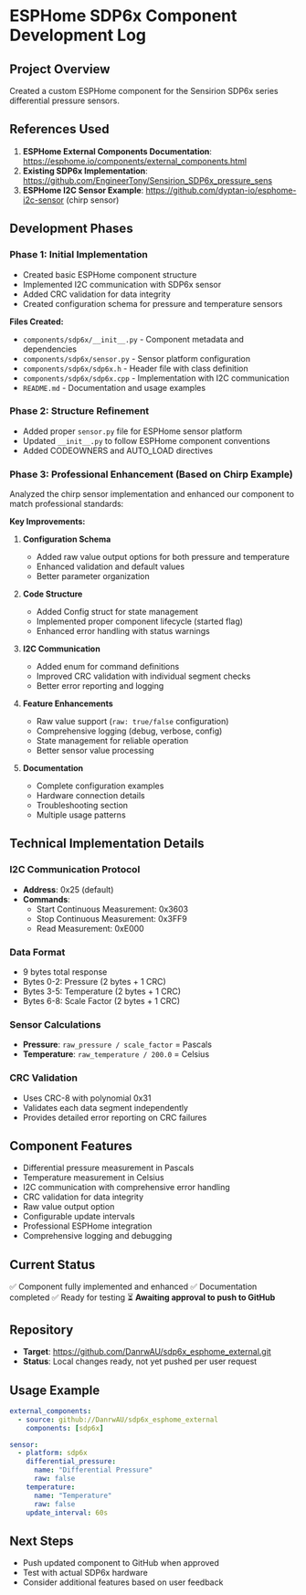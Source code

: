 # ESPHome SDP6x Component Development Log

## Project Overview
Created a custom ESPHome component for the Sensirion SDP6x series differential pressure sensors.

## References Used
1. **ESPHome External Components Documentation**: https://esphome.io/components/external_components.html
2. **Existing SDP6x Implementation**: https://github.com/EngineerTony/Sensirion_SDP6x_pressure_sens
3. **ESPHome I2C Sensor Example**: https://github.com/dyptan-io/esphome-i2c-sensor (chirp sensor)

## Development Phases

### Phase 1: Initial Implementation
- Created basic ESPHome component structure
- Implemented I2C communication with SDP6x sensor
- Added CRC validation for data integrity
- Created configuration schema for pressure and temperature sensors

**Files Created:**
- `components/sdp6x/__init__.py` - Component metadata and dependencies
- `components/sdp6x/sensor.py` - Sensor platform configuration
- `components/sdp6x/sdp6x.h` - Header file with class definition
- `components/sdp6x/sdp6x.cpp` - Implementation with I2C communication
- `README.md` - Documentation and usage examples

### Phase 2: Structure Refinement
- Added proper `sensor.py` file for ESPHome sensor platform
- Updated `__init__.py` to follow ESPHome component conventions
- Added CODEOWNERS and AUTO_LOAD directives

### Phase 3: Professional Enhancement (Based on Chirp Example)
Analyzed the chirp sensor implementation and enhanced our component to match professional standards:

**Key Improvements:**
1. **Configuration Schema**
   - Added raw value output options for both pressure and temperature
   - Enhanced validation and default values
   - Better parameter organization

2. **Code Structure**
   - Added Config struct for state management
   - Implemented proper component lifecycle (started flag)
   - Enhanced error handling with status warnings

3. **I2C Communication**
   - Added enum for command definitions
   - Improved CRC validation with individual segment checks
   - Better error reporting and logging

4. **Feature Enhancements**
   - Raw value support (`raw: true/false` configuration)
   - Comprehensive logging (debug, verbose, config)
   - State management for reliable operation
   - Better sensor value processing

5. **Documentation**
   - Complete configuration examples
   - Hardware connection details
   - Troubleshooting section
   - Multiple usage patterns

## Technical Implementation Details

### I2C Communication Protocol
- **Address**: 0x25 (default)
- **Commands**:
  - Start Continuous Measurement: 0x3603
  - Stop Continuous Measurement: 0x3FF9
  - Read Measurement: 0xE000

### Data Format
- 9 bytes total response
- Bytes 0-2: Pressure (2 bytes + 1 CRC)
- Bytes 3-5: Temperature (2 bytes + 1 CRC)
- Bytes 6-8: Scale Factor (2 bytes + 1 CRC)

### Sensor Calculations
- **Pressure**: `raw_pressure / scale_factor` = Pascals
- **Temperature**: `raw_temperature / 200.0` = Celsius

### CRC Validation
- Uses CRC-8 with polynomial 0x31
- Validates each data segment independently
- Provides detailed error reporting on CRC failures

## Component Features
- Differential pressure measurement in Pascals
- Temperature measurement in Celsius
- I2C communication with comprehensive error handling
- CRC validation for data integrity
- Raw value output option
- Configurable update intervals
- Professional ESPHome integration
- Comprehensive logging and debugging

## Current Status
✅ Component fully implemented and enhanced
✅ Documentation completed
✅ Ready for testing
⏳ **Awaiting approval to push to GitHub**

## Repository
- **Target**: https://github.com/DanrwAU/sdp6x_esphome_external.git
- **Status**: Local changes ready, not yet pushed per user request

## Usage Example
```yaml
external_components:
  - source: github://DanrwAU/sdp6x_esphome_external
    components: [sdp6x]

sensor:
  - platform: sdp6x
    differential_pressure:
      name: "Differential Pressure"
      raw: false
    temperature:
      name: "Temperature" 
      raw: false
    update_interval: 60s
```

## Next Steps
- Push updated component to GitHub when approved
- Test with actual SDP6x hardware
- Consider additional features based on user feedback